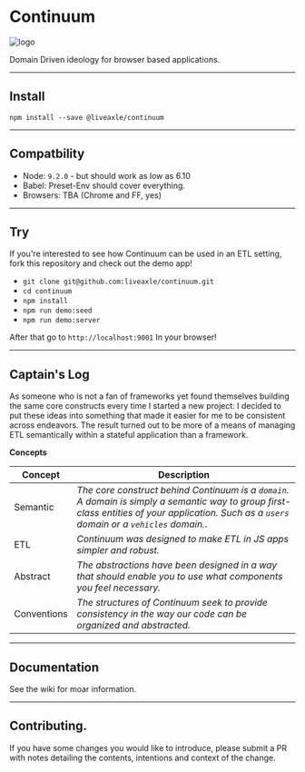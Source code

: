 # Continuum
![logo](https://avatars3.githubusercontent.com/u/30741101?s=200&v=4)

Domain Driven ideology for browser based applications.

***

## Install
`npm install --save @liveaxle/continuum`

***

## Compatbility 

* Node: `9.2.0` - but should work as low as 6.10
* Babel: Preset-Env should cover everything.
* Browsers: TBA (Chrome and FF, yes)

***

## Try

If you're interested to see how Continuum can be used in an ETL setting, fork this repository and check out the demo app!

* `git clone git@github.com:liveaxle/continuum.git`
* `cd continuum`
* `npm install`
* `npm run demo:seed`
* `npm run demo:server`

After that go to `http://localhost:9001` In your browser!
***

## Captain's Log

As someone who is not a fan of frameworks yet found themselves building the same core constructs every time I started a new project: I decided to put these ideas into something that made it easier for me to be consistent across endeavors. The result turned out to be more of a means of managing ETL semantically within a stateful application than a framework.

**Concepts**

Concept | Description
--- | ---
Semantic | *The core construct behind Continuum is a `domain`. A domain is simply a semantic way to group first-class entities of your application. Such as a `users` domain or a `vehicles` domain.*.
ETL | *Continuum was designed to make ETL in JS apps simpler and robust.*
Abstract | *The abstractions have been designed in a way that should enable you to use what components you feel necessary.*
Conventions | *The structures of Continuum seek to provide consistency in the way our code can be organized and abstracted.*

***

## Documentation

See the wiki for moar information.

***

## Contributing.

If you have some changes you would like to introduce, please submit a PR with notes detailing the contents, intentions and context of the change.
